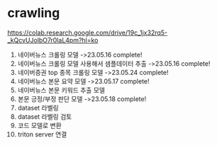 # crawling
https://colab.research.google.com/drive/19c_1jx32rq5-_kQcvUJolbO7r0laL4pm?hl=ko


1. 네이버뉴스 크롤링 모델 ->23.05.16 complete!
2. 네이버뉴스 크롤링 모델 사용해서 샘플데이터 추출 ->23.05.16 complete!
3. 네이버증권 top 종목 크롤링 모델 ->23.05.24 complete!
4. 네이버뉴스 본문 요약 모델 ->23.05.17 complete!
5. 네이버뉴스 본문 키워드 추출 모델 
6. 본문 긍정/부정 판단 모델 ->23.05.18 complete!
7. dataset 라벨링
8. dataset 라벨링 검토
9. 코드 모델로 변환
10. triton server 연결
